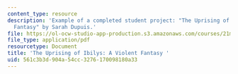 ```yaml
---
content_type: resource
description: 'Example of a completed student project: "The Uprising of Ibilys: A Violent
  Fantasy" by Sarah Dupuis.'
file: https://ol-ocw-studio-app-production.s3.amazonaws.com/courses/21m-775-hip-hop-fall-2007/561c3b3d904a54cc3276170098180a33_dupuisfinal.pdf
file_type: application/pdf
resourcetype: Document
title: 'The Uprising of Ibilys: A Violent Fantasy '
uid: 561c3b3d-904a-54cc-3276-170098180a33
---
```

